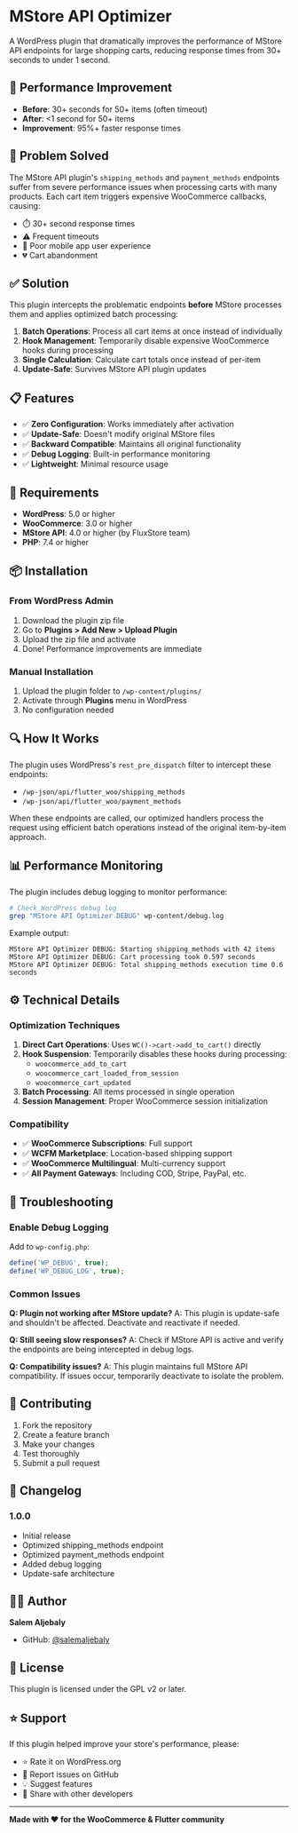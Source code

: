 # MStore API Optimizer

A WordPress plugin that dramatically improves the performance of MStore API endpoints for large shopping carts, reducing response times from 30+ seconds to under 1 second.

## 🚀 Performance Improvement

- **Before**: 30+ seconds for 50+ items (often timeout)
- **After**: <1 second for 50+ items  
- **Improvement**: 95%+ faster response times

## 🔧 Problem Solved

The MStore API plugin's `shipping_methods` and `payment_methods` endpoints suffer from severe performance issues when processing carts with many products. Each cart item triggers expensive WooCommerce callbacks, causing:

- ⏱️ 30+ second response times
- ⚠️ Frequent timeouts  
- 📱 Poor mobile app user experience
- 💔 Cart abandonment

## ✅ Solution

This plugin intercepts the problematic endpoints **before** MStore processes them and applies optimized batch processing:

1. **Batch Operations**: Process all cart items at once instead of individually
2. **Hook Management**: Temporarily disable expensive WooCommerce hooks during processing
3. **Single Calculation**: Calculate cart totals once instead of per-item
4. **Update-Safe**: Survives MStore API plugin updates

## 📋 Features

- ✅ **Zero Configuration**: Works immediately after activation
- ✅ **Update-Safe**: Doesn't modify original MStore files
- ✅ **Backward Compatible**: Maintains all original functionality
- ✅ **Debug Logging**: Built-in performance monitoring
- ✅ **Lightweight**: Minimal resource usage

## 🔧 Requirements

- **WordPress**: 5.0 or higher
- **WooCommerce**: 3.0 or higher  
- **MStore API**: 4.0 or higher (by FluxStore team)
- **PHP**: 7.4 or higher

## 📦 Installation

### From WordPress Admin

1. Download the plugin zip file
2. Go to **Plugins > Add New > Upload Plugin**
3. Upload the zip file and activate
4. Done! Performance improvements are immediate

### Manual Installation

1. Upload the plugin folder to `/wp-content/plugins/`
2. Activate through **Plugins** menu in WordPress
3. No configuration needed

## 🔍 How It Works

The plugin uses WordPress's `rest_pre_dispatch` filter to intercept these endpoints:

- `/wp-json/api/flutter_woo/shipping_methods`
- `/wp-json/api/flutter_woo/payment_methods`

When these endpoints are called, our optimized handlers process the request using efficient batch operations instead of the original item-by-item approach.

## 📊 Performance Monitoring

The plugin includes debug logging to monitor performance:

```bash
# Check WordPress debug log
grep "MStore API Optimizer DEBUG" wp-content/debug.log
```

Example output:
```
MStore API Optimizer DEBUG: Starting shipping_methods with 42 items
MStore API Optimizer DEBUG: Cart processing took 0.597 seconds
MStore API Optimizer DEBUG: Total shipping_methods execution time 0.6 seconds
```

## ⚙️ Technical Details

### Optimization Techniques

1. **Direct Cart Operations**: Uses `WC()->cart->add_to_cart()` directly
2. **Hook Suspension**: Temporarily disables these hooks during processing:
   - `woocommerce_add_to_cart`
   - `woocommerce_cart_loaded_from_session`
   - `woocommerce_cart_updated`
3. **Batch Processing**: All items processed in single operation
4. **Session Management**: Proper WooCommerce session initialization

### Compatibility

- ✅ **WooCommerce Subscriptions**: Full support
- ✅ **WCFM Marketplace**: Location-based shipping support
- ✅ **WooCommerce Multilingual**: Multi-currency support
- ✅ **All Payment Gateways**: Including COD, Stripe, PayPal, etc.

## 🐛 Troubleshooting

### Enable Debug Logging

Add to `wp-config.php`:
```php
define('WP_DEBUG', true);
define('WP_DEBUG_LOG', true);
```

### Common Issues

**Q: Plugin not working after MStore update?**
A: This plugin is update-safe and shouldn't be affected. Deactivate and reactivate if needed.

**Q: Still seeing slow responses?**
A: Check if MStore API is active and verify the endpoints are being intercepted in debug logs.

**Q: Compatibility issues?**
A: This plugin maintains full MStore API compatibility. If issues occur, temporarily deactivate to isolate the problem.

## 🤝 Contributing

1. Fork the repository
2. Create a feature branch
3. Make your changes
4. Test thoroughly
5. Submit a pull request

## 📝 Changelog

### 1.0.0
- Initial release
- Optimized shipping_methods endpoint
- Optimized payment_methods endpoint
- Added debug logging
- Update-safe architecture

## 👨‍💻 Author

**Salem Aljebaly**
- GitHub: [@salemaljebaly](https://github.com/salemaljebaly)

## 📄 License

This plugin is licensed under the GPL v2 or later.

## ⭐ Support

If this plugin helped improve your store's performance, please:

- ⭐ Rate it on WordPress.org
- 🐛 Report issues on GitHub
- 💡 Suggest features
- 📢 Share with other developers

---

**Made with ❤️ for the WooCommerce & Flutter community**